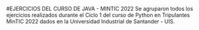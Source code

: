 #EJERCICIOS DEL CURSO DE JAVA - MINTIC 2022
Se agruparon todos los ejercicios realizados durante el Ciclo 1 del curso de Python en Tripulantes MinTIC 2022 dados en la Universidad Industrial de Santander - UIS.
